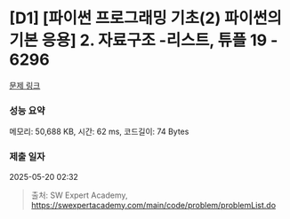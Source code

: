 # [D1] [파이썬 프로그래밍 기초(2) 파이썬의 기본 응용] 2. 자료구조 -리스트, 튜플 19 - 6296 

[문제 링크](https://swexpertacademy.com/main/code/problem/problemDetail.do?contestProbId=AWcV9wP65NkDFAU4) 

### 성능 요약

메모리: 50,688 KB, 시간: 62 ms, 코드길이: 74 Bytes

### 제출 일자

2025-05-20 02:32



> 출처: SW Expert Academy, https://swexpertacademy.com/main/code/problem/problemList.do